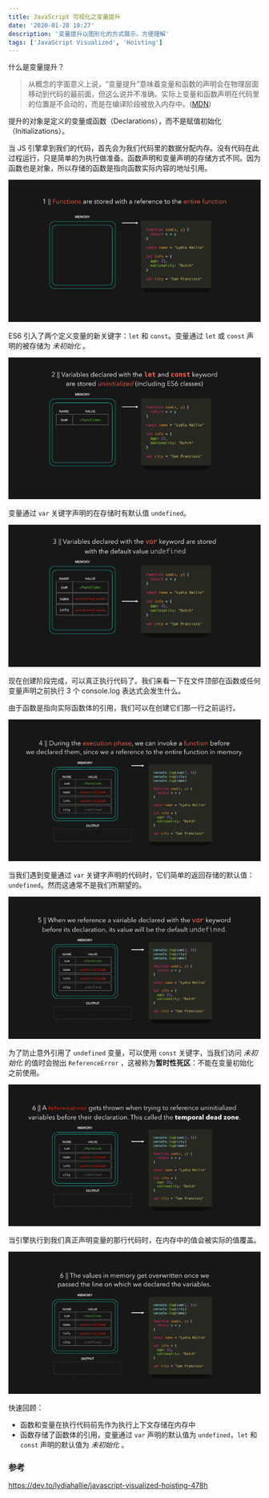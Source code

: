 ```yaml
---
title: JavaScript 可视化之变量提升
date: '2020-01-28 10:27'
description: '变量提升以图形化的方式展示，方便理解'
tags: ['JavaScript Visualized', 'Hoisting']
---
```


什么是变量提升？

> 从概念的字面意义上说，“变量提升”意味着变量和函数的声明会在物理层面移动到代码的最前面，但这么说并不准确。实际上变量和函数声明在代码里的位置是不会动的，而是在编译阶段被放入内存中。([MDN](https://developer.mozilla.org/zh-CN/docs/Glossary/Hoisting))

提升的对象是定义的变量或函数（Declarations），而不是赋值初始化（Initializations）。

当 JS 引擎拿到我们的代码，首先会为我们代码里的数据分配内存。没有代码在此过程运行，只是简单的为执行做准备。函数声明和变量声明的存储方式不同。因为函数也是对象，所以存储的函数是指向函数实际内容的地址引用。

![function](function.gif)

ES6 引入了两个定义变量的新关键字：`let` 和 `const`。变量通过 `let` 或 `const` 声明的被存储为 _未初始化_ 。

![variable](variable.gif)

变量通过 `var` 关键字声明的在存储时有默认值 `undefined`。

![var keyword](var.gif)

现在创建阶段完成，可以真正执行代码了。我们来看一下在文件顶部在函数或任何变量声明之前执行 3 个 console.log 表达式会发生什么。

由于函数是指向实际函数体的引用，我们可以在创建它们那一行之前运行。

![invoke functions](invoke.gif)

当我们遇到变量通过 `var` 关键字声明的代码时，它们简单的返回存储的默认值：`undefined`。然而这通常不是我们所期望的。

![var hoisting](var-hoisting.gif)

为了防止意外引用了 `undefined` 变量，可以使用 `const` 关键字，当我们访问 _未初始化_ 的值时会抛出 `ReferenceError` ，这被称为**暂时性死区**：不能在变量初始化之前使用。

![temporal dead zone](tdz.gif)

当引擎执行到我们真正声明变量的那行代码时，在内存中的值会被实际的值覆盖。

![overwritten](overwritten.gif)

快速回顾：

- 函数和变量在执行代码前先作为执行上下文存储在内存中
- 函数存储了函数体的引用，变量通过 `var` 声明的默认值为 `undefined`，`let` 和 `const` 声明的默认值为 _未初始化_ 。

### 参考

<https://dev.to/lydiahallie/javascript-visualized-hoisting-478h>

